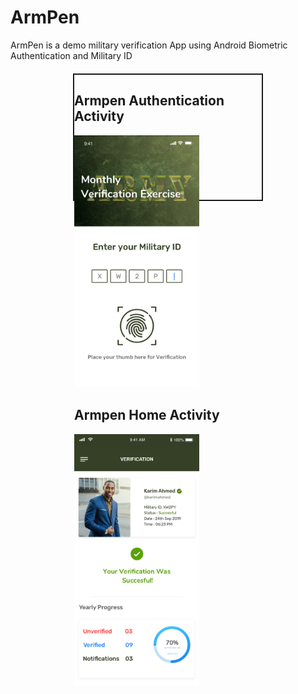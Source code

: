 # ArmPen 
ArmPen is a demo military verification App using Android Biometric Authentication and Military ID

<div style="width: 300px; height: 200px;border: 2px solid; margin: 20px auto;">
  <div style="float:left">
<h2>Armpen Authentication Activity</h2>
<img src="login.jpg" width= 200>
  </div>
  
  <div style=float:left>
<h2>Armpen Home Activity</h2>
<img src="Home.jpg" width= 200>
  </div>
</div>
